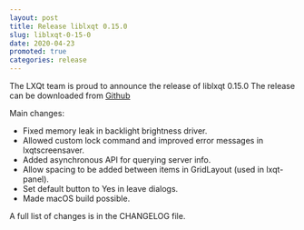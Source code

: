 ```yaml
---
layout: post
title: Release liblxqt 0.15.0
slug: liblxqt-0-15-0
date: 2020-04-23
promoted: true
categories: release
---
```

The LXQt team is proud to announce the release of liblxqt 0.15.0
The release can be downloaded from [Github](https://github.com/lxqt/liblxqt/releases)

Main changes:

 * Fixed memory leak in backlight brightness driver.
 * Allowed custom lock command and improved error messages in lxqtscreensaver.
 * Added asynchronous API for querying server info.
 * Allow spacing to be added between items in GridLayout (used in lxqt-panel).
 * Set default button to Yes in leave dialogs.
 * Made macOS build possible.

A full list of changes is in the CHANGELOG file.
